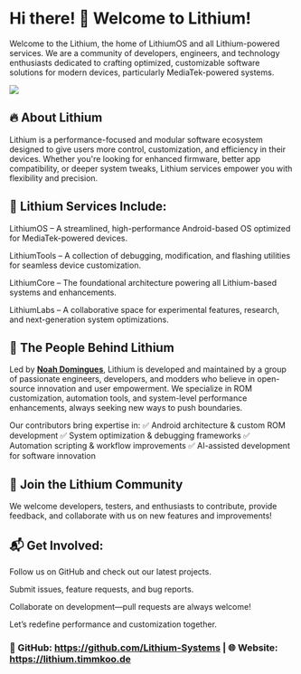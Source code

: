 # Hi there! 👋 Welcome to Lithium!

Welcome to the Lithium, the home of LithiumOS and all Lithium-powered services. We are a community of developers, engineers, and technology enthusiasts dedicated to crafting optimized, customizable software solutions for modern devices, particularly MediaTek-powered systems.

[<img src="https://github.com/user-attachments/assets/7fe76dd2-d329-420f-a809-7424960cf766">](https://discord.gg/3zbfaTNN7V)

## 🔥 About Lithium
Lithium is a performance-focused and modular software ecosystem designed to give users more control, customization, and efficiency in their devices. Whether you're looking for enhanced firmware, better app compatibility, or deeper system tweaks, Lithium services empower you with flexibility and precision.

## 🌟 Lithium Services Include:
LithiumOS – A streamlined, high-performance Android-based OS optimized for MediaTek-powered devices.

LithiumTools – A collection of debugging, modification, and flashing utilities for seamless device customization.

LithiumCore – The foundational architecture powering all Lithium-based systems and enhancements.

LithiumLabs – A collaborative space for experimental features, research, and next-generation system optimizations.

## 🚀 The People Behind Lithium
Led by **[Noah Domingues](https://github.com/NoahDomingues)**, Lithium is developed and maintained by a group of passionate engineers, developers, and modders who believe in open-source innovation and user empowerment. We specialize in ROM customization, automation tools, and system-level performance enhancements, always seeking new ways to push boundaries.

Our contributors bring expertise in: ✅ Android architecture & custom ROM development ✅ System optimization & debugging frameworks ✅ Automation scripting & workflow improvements ✅ AI-assisted development for software innovation

## 🤝 Join the Lithium Community
We welcome developers, testers, and enthusiasts to contribute, provide feedback, and collaborate with us on new features and improvements!

## 📬 Get Involved:
Follow us on GitHub and check out our latest projects.

Submit issues, feature requests, and bug reports.

Collaborate on development—pull requests are always welcome!

Let’s redefine performance and customization together.

### 🔗 GitHub: https://github.com/Lithium-Systems | 🌐 Website: https://lithium.timmkoo.de

<!--

**Here are some ideas to get you started:**

🙋‍♀️ A short introduction - what is your organization all about?
🌈 Contribution guidelines - how can the community get involved?
👩‍💻 Useful resources - where can the community find your docs? Is there anything else the community should know?
🍿 Fun facts - what does your team eat for breakfast?
🧙 Remember, you can do mighty things with the power of [Markdown](https://docs.github.com/github/writing-on-github/getting-started-with-writing-and-formatting-on-github/basic-writing-and-formatting-syntax)
-->

